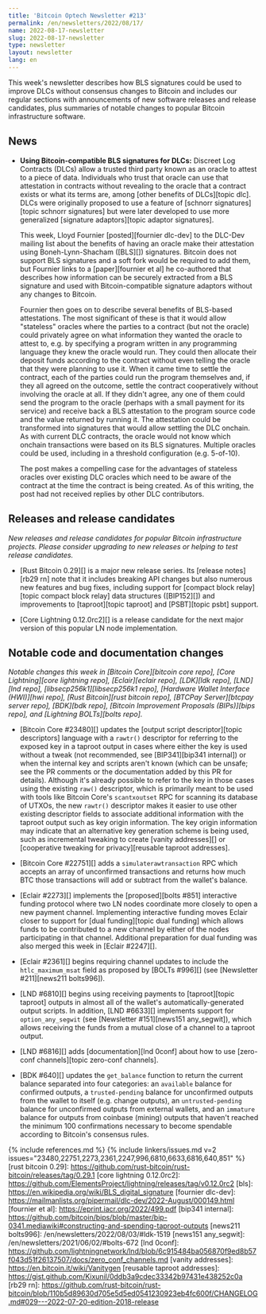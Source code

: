 ```yaml
---
title: 'Bitcoin Optech Newsletter #213'
permalink: /en/newsletters/2022/08/17/
name: 2022-08-17-newsletter
slug: 2022-08-17-newsletter
type: newsletter
layout: newsletter
lang: en
---
```

This week's newsletter describes how BLS signatures could be used to
improve DLCs without consensus changes to Bitcoin and includes our
regular sections with announcements of new software releases and release
candidates, plus summaries of notable changes to popular Bitcoin
infrastructure software.

## News

- **Using Bitcoin-compatible BLS signatures for DLCs:** Discreet Log
  Contracts (DLCs) allow a trusted third party known as an oracle to
  attest to a piece of data.  Individuals who trust that oracle can use
  that attestation in contracts without revealing to the oracle that a
  contract exists or what its terms are, among [other benefits of
  DLCs][topic dlc].  DLCs were originally proposed to use a feature of
  [schnorr signatures][topic schnorr signatures] but were later
  developed to use more generalized [signature adaptors][topic adaptor
  signatures].

    This week, Lloyd Fournier [posted][fournier dlc-dev] to the DLC-Dev
    mailing list about the benefits of having an oracle make their
    attestation using Boneh-Lynn-Shacham ([BLS][]) signatures.  Bitcoin
    does not support BLS signatures and a soft fork would be required to
    add them, but Fournier links to a [paper][fournier et al] he
    co-authored that describes how information can be securely extracted
    from a BLS signature and used with Bitcoin-compatible signature
    adaptors without any changes to Bitcoin.

    Fournier then goes on to describe several benefits of BLS-based
    attestations.  The most significant of these is that it would allow
    "stateless" oracles where the parties to a contract (but not the
    oracle) could privately agree on what information they wanted the
    oracle to attest to, e.g. by specifying a program written in any
    programming language they knew the oracle would run.  They could
    then allocate their deposit funds according to the contract without
    even telling the oracle that they were planning to use it.  When it
    came time to settle the contract, each of the parties could run the
    program themselves and, if they all agreed on the outcome, settle
    the contract cooperatively without involving the oracle at all.  If
    they didn't agree, any one of them could send the program to the
    oracle (perhaps with a small payment for its service) and receive
    back a BLS attestation to the program source code and the value
    returned by running it.  The attestation could be transformed into
    signatures that would allow settling the DLC onchain.  As with
    current DLC contracts, the oracle would not know which onchain
    transactions were based on its BLS signatures.  Multiple oracles
    could be used, including in a threshold configuration (e.g.
    5-of-10).

    The post makes a compelling case for the advantages of stateless
    oracles over existing DLC oracles which need to be aware of the
    contract at the time the contract is being created.  As of this
    writing, the post had not received replies by other DLC
    contributors.

## Releases and release candidates

*New releases and release candidates for popular Bitcoin infrastructure
projects.  Please consider upgrading to new releases or helping to test
release candidates.*

- [Rust Bitcoin 0.29][] is a major new release series.  Its [release
  notes][rb29 rn] note that it includes breaking API changes but also
  numerous new features and bug fixes, including support for [compact
  block relay][topic compact block relay] data structures ([BIP152][])
  and improvements to [taproot][topic taproot] and [PSBT][topic psbt]
  support.

- [Core Lightning 0.12.0rc2][] is a release candidate for the next major
  version of this popular LN node implementation.

## Notable code and documentation changes

*Notable changes this week in [Bitcoin Core][bitcoin core repo], [Core
Lightning][core lightning repo], [Eclair][eclair repo], [LDK][ldk repo],
[LND][lnd repo], [libsecp256k1][libsecp256k1 repo], [Hardware Wallet
Interface (HWI)][hwi repo], [Rust Bitcoin][rust bitcoin repo], [BTCPay
Server][btcpay server repo], [BDK][bdk repo], [Bitcoin Improvement
Proposals (BIPs)][bips repo], and [Lightning BOLTs][bolts repo].*

- [Bitcoin Core #23480][] updates the [output script descriptor][topic
  descriptors] language with a `rawtr()` descriptor for referring to the
  exposed key in a taproot output in cases where either the key is used
  without a tweak (not recommended, see [BIP341][bip341 internal]) or
  when the internal key and scripts aren't known (which can be unsafe;
  see the PR comments or the documentation added by this PR for
  details).  Although it's already possible to refer to the key in those
  cases using the existing `raw()` descriptor, which is primarily meant
  to be used with tools like Bitcoin Core's `scantxoutset` RPC for
  scanning its database of UTXOs, the new `rawtr()` descriptor makes it
  easier to use other existing descriptor fields to associate additional
  information with the taproot output such as key origin information.
  The key origin information may indicate that an alternative key
  generation scheme is being used, such as incremental tweaking to
  create [vanity addresses][] or [cooperative tweaking for
  privacy][reusable taproot addresses].

- [Bitcoin Core #22751][] adds a `simulaterawtransaction` RPC which
  accepts an array of unconfirmed transactions and returns how much BTC
  those transactions will add or subtract from the wallet's balance.

- [Eclair #2273][] implements the [proposed][bolts #851] interactive
  funding protocol where two LN nodes coordinate more closely to open a
  new payment channel.  Implementing interactive funding moves Eclair
  closer to support for [dual funding][topic dual funding] which allows
  funds to be contributed to a new channel by either of the nodes
  participating in that channel.  Additional preparation for dual
  funding was also merged this week in [Eclair #2247][].

- [Eclair #2361][] begins requiring channel updates to include the
  `htlc_maximum_msat` field as proposed by [BOLTs #996][] (see
  [Newsletter #211][news211 bolts996]).

- [LND #6810][] begins using receiving payments to [taproot][topic
  taproot] outputs in almost all of the wallet's automatically-generated
  output scripts.  In addition, [LND #6633][] implements support for
  `option_any_segwit` (see [Newsletter #151][news151 any_segwit]), which
  allows receiving the funds from a mutual close of a channel to a
  taproot output.

- [LND #6816][] adds [documentation][lnd 0conf] about how to use
  [zero-conf channels][topic zero-conf channels].

- [BDK #640][] updates the `get_balance` function to return the current
  balance separated into four categories: an `available` balance for
  confirmed outputs, a `trusted-pending` balance for unconfirmed outputs
  from the wallet to itself (e.g. change outputs), an
  `untrusted-pending` balance for unconfirmed outputs from external
  wallets, and an `immature` balance for outputs from coinbase (mining)
  outputs that haven't reached the minimum 100 confirmations necessary
  to become spendable according to Bitcoin's consensus rules.

{% include references.md %}
{% include linkers/issues.md v=2 issues="23480,22751,2273,2361,2247,996,6810,6633,6816,640,851" %}
[rust bitcoin 0.29]: https://github.com/rust-bitcoin/rust-bitcoin/releases/tag/0.29.1
[core lightning 0.12.0rc2]: https://github.com/ElementsProject/lightning/releases/tag/v0.12.0rc2
[bls]: https://en.wikipedia.org/wiki/BLS_digital_signature
[fournier dlc-dev]: https://mailmanlists.org/pipermail/dlc-dev/2022-August/000149.html
[fournier et al]: https://eprint.iacr.org/2022/499.pdf
[bip341 internal]: https://github.com/bitcoin/bips/blob/master/bip-0341.mediawiki#constructing-and-spending-taproot-outputs
[news211 bolts996]: /en/newsletters/2022/08/03/#ldk-1519
[news151 any_segwit]: /en/newsletters/2021/06/02/#bolts-672
[lnd 0conf]: https://github.com/lightningnetwork/lnd/blob/6c915484ba056870f9ed8b57f043d51f26137507/docs/zero_conf_channels.md
[vanity addresses]: https://en.bitcoin.it/wiki/Vanitygen
[reusable taproot addresses]: https://gist.github.com/Kixunil/0ddb3a9cdec33342b97431e438252c0a
[rb29 rn]: https://github.com/rust-bitcoin/rust-bitcoin/blob/110b5d89630d705e5d5ed0541230923eb4fc600f/CHANGELOG.md#029---2022-07-20-edition-2018-release
